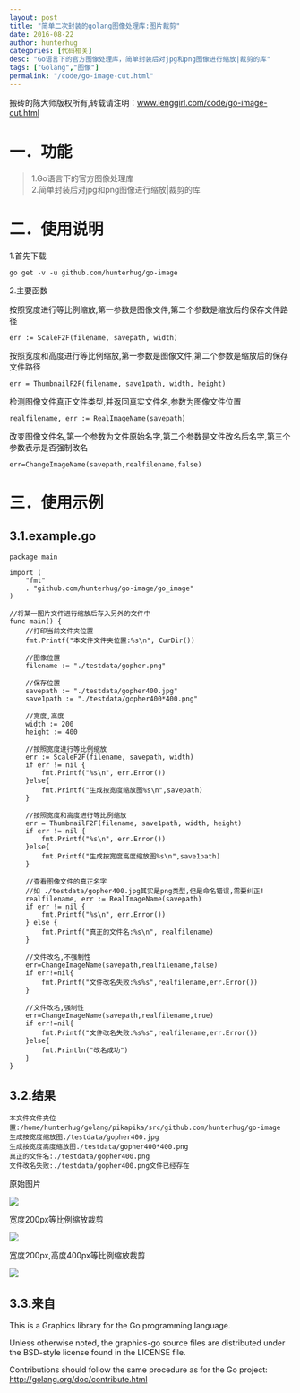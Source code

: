 ```yaml
---
layout: post  
title: "简单二次封装的golang图像处理库:图片裁剪"
date: 2016-08-22
author: hunterhug
categories: [代码相关]
desc: "Go语言下的官方图像处理库，简单封装后对jpg和png图像进行缩放|裁剪的库"
tags: ["Golang","图像"]
permalink: "/code/go-image-cut.html"
--- 
```


搬砖的陈大师版权所有,转载请注明：www.lenggirl.com/code/go-image-cut.html

# 一．功能
> 1.Go语言下的官方图像处理库<br/>
>2.简单封装后对jpg和png图像进行缩放|裁剪的库

# 二．使用说明
1.首先下载

    go get -v -u github.com/hunterhug/go-image

2.主要函数

按照宽度进行等比例缩放,第一参数是图像文件,第二个参数是缩放后的保存文件路径

    err := ScaleF2F(filename, savepath, width)

按照宽度和高度进行等比例缩放,第一参数是图像文件,第二个参数是缩放后的保存文件路径

    err = ThumbnailF2F(filename, save1path, width, height)

检测图像文件真正文件类型,并返回真实文件名,参数为图像文件位置

    realfilename, err := RealImageName(savepath)

改变图像文件名,第一个参数为文件原始名字,第二个参数是文件改名后名字,第三个参数表示是否强制改名

    err=ChangeImageName(savepath,realfilename,false)

# 三．使用示例

## 3.1.example.go

    package main
    
    import (
        "fmt"
        . "github.com/hunterhug/go-image/go_image"
    )
    
    //将某一图片文件进行缩放后存入另外的文件中
    func main() {
        //打印当前文件夹位置
        fmt.Printf("本文件文件夹位置:%s\n", CurDir())
    
        //图像位置
        filename := "./testdata/gopher.png"
    
        //保存位置
        savepath := "./testdata/gopher400.jpg"
        save1path := "./testdata/gopher400*400.png"
    
        //宽度,高度
        width := 200
        height := 400
    
        //按照宽度进行等比例缩放
        err := ScaleF2F(filename, savepath, width)
        if err != nil {
            fmt.Printf("%s\n", err.Error())
        }else{
            fmt.Printf("生成按宽度缩放图%s\n",savepath)
        }
    
        //按照宽度和高度进行等比例缩放
        err = ThumbnailF2F(filename, save1path, width, height)
        if err != nil {
            fmt.Printf("%s\n", err.Error())
        }else{
            fmt.Printf("生成按宽度高度缩放图%s\n",save1path)
        }
    
        //查看图像文件的真正名字
        //如 ./testdata/gopher400.jpg其实是png类型,但是命名错误,需要纠正!
        realfilename, err := RealImageName(savepath)
        if err != nil {
            fmt.Printf("%s\n", err.Error())
        } else {
            fmt.Printf("真正的文件名:%s\n", realfilename)
        }
    
        //文件改名,不强制性
        err=ChangeImageName(savepath,realfilename,false)
        if err!=nil{
            fmt.Printf("文件改名失败:%s%s",realfilename,err.Error())
        }
    
        //文件改名,强制性
        err=ChangeImageName(savepath,realfilename,true)
        if err!=nil{
            fmt.Printf("文件改名失败:%s%s",realfilename,err.Error())
        }else{
            fmt.Println("改名成功")
        }
    }


## 3.2.结果

    本文件文件夹位置:/home/hunterhug/golang/pikapika/src/github.com/hunterhug/go-image
    生成按宽度缩放图./testdata/gopher400.jpg
    生成按宽度高度缩放图./testdata/gopher400*400.png
    真正的文件名:./testdata/gopher400.png
    文件改名失败:./testdata/gopher400.png文件已经存在

原始图片

<img src='https://raw.githubusercontent.com/hunterhug/go-image/master/gopher.png' />

宽度200px等比例缩放裁剪

<img src='https://raw.githubusercontent.com/hunterhug/go-image/master/gopher200.png' />

宽度200px,高度400px等比例缩放裁剪

<img src='https://raw.githubusercontent.com/hunterhug/go-image/master/gopher200*400.png' />

## 3.3.来自

This is a Graphics library for the Go programming language.

Unless otherwise noted, the graphics-go source files are distributed
under the BSD-style license found in the LICENSE file.

Contributions should follow the same procedure as for the Go project:
http://golang.org/doc/contribute.html